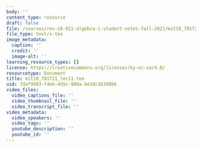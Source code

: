 ```yaml
---
body: ''
content_type: resource
draft: false
file: /courses/res-18-011-algebra-i-student-notes-fall-2021/mit18_701f21_lec11.tex
file_type: text/x-tex
image_metadata:
  caption: ''
  credit: ''
  image-alt: ''
learning_resource_types: []
license: https://creativecommons.org/licenses/by-nc-sa/4.0/
resourcetype: Document
title: mit18_701f21_lec11.tex
uid: 7daf9993-f4eb-4d5c-908a-be2dc263d9b6
video_files:
  video_captions_file: ''
  video_thumbnail_file: ''
  video_transcript_file: ''
video_metadata:
  video_speakers: ''
  video_tags: ''
  youtube_description: ''
  youtube_id: ''
---
```

